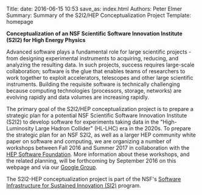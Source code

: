 Title: 
date: 2016-06-15 10:53
save_as: index.html
Authors: Peter Elmer
Summary: Summary of the S2I2/HEP Conceptualization Project
Template: homepage

**Conceptualization of an NSF Scientific Software Innovation Institute (S2I2) for High Energy Physics**

Advanced software plays a fundamental role for large scientific
projects - from designing experimental instruments to acquiring,
reducing, and analyzing the resulting data. In such projects, success
requires large-scale collaboration; software is the glue that enables
teams of researchers to work together to exploit accelerators,
telescopes and other large scientific instruments. Building the
requisite software is technically challenging because computing
technologies (processors, storage, networks) are evolving rapidly
and data volumes are increasing rapidly.

The primary goal of the S2I2/HEP conceptualization project is to
prepare a strategic plan for a potential NSF Scientific Software
Innovation Institute (S2I2) to develop software for experiments
taking data in the "High-Luminosity Large Hadron Collider" (HL-LHC)
era in the 2020s. 
To prepare the strategic plan for an NSF S2I2, as well as a larger HEP 
community white paper on software and computing, 
we are organizing a number of workshops
between Fall 2016 and Summer 2017
in collaboration with the [HEP Software
Foundation](http://hepsoftwarefoundation.org). More information about
these workshops, and the related planning, will be forthcoming by September
2016 on this webpage and via our [Google Group](https://groups.google.com/forum/#!forum/s2i2-hep). 

The S2I2-HEP conceptualization project is part of the NSF's [Software 
Infrastructure for Sustained Innovation
(SI2)](http://www.nsf.gov/funding/pgm_summ.jsp?pims_id=504817)
program. 

